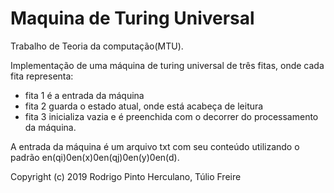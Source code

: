 # Maquina de Turing Universal

Trabalho de Teoria da computação(MTU).

Implementação de uma máquina de turing universal de três fitas, onde cada fita representa:
  - fita 1 é a entrada da máquina
  - fita 2 guarda o estado atual, onde está acabeça de leitura
  - fita 3 inicializa vazia e é preenchida com o decorrer do processamento da máquina.
  
A entrada da máquina é um arquivo txt com seu conteúdo utilizando o padrão  en(qi)0en(x)0en(qj)0en(y)0en(d).

Copyright (c) 2019 Rodrigo Pinto Herculano, Túlio Freire
